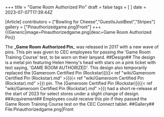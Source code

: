 +++
title = "Game Room Authorized Pin"
draft = false
tags = [ ]
date = 2023-07-07T17:39:44Z

[Article]
contributors = ["Bowling for Cheese","GuestIsJustBest","Stripes"]
gallery = ["Pinauthorizedgame.png|Front"]
+++
{{Generic|image=Pinauthorizedgame.png|desc=Game Room Authorized Pin}}

The **_Game Room Authorized Pin**_ was released in 2017 with a new wave of pins.  This pin was given to CEC employees for passing the 'Game Room Training Course' test, to be worn on their lanyard.
##Design##
The design is a metal pin featuring Helen Henny's head with stars on a pink ticket with text saying, 'GAME ROOM AUTHORIZED'. This design also temporarily replaced the [Gameroom Certified Pin (Rockstar)]({{< ref "wiki/Gameroom Certified Pin (Rockstar).md" >}}){< ref "wiki/Gameroom Certified Pin (Rockstar).md" >}}) pin. The [Gameroom Certified Pin (Rockstar)]({{< ref "wiki/Gameroom Certified Pin (Rockstar).md" >}}) had a short re-release at the start of 2023 for select stores under a slight change of design. 
##Acquirement##
Employees could receive this pin if they passed the Game Room Training Course test on the CEC Connect tablet.
##Gallery##
<gallery>
File:Pinauthorizedgame.png|Front
</gallery>